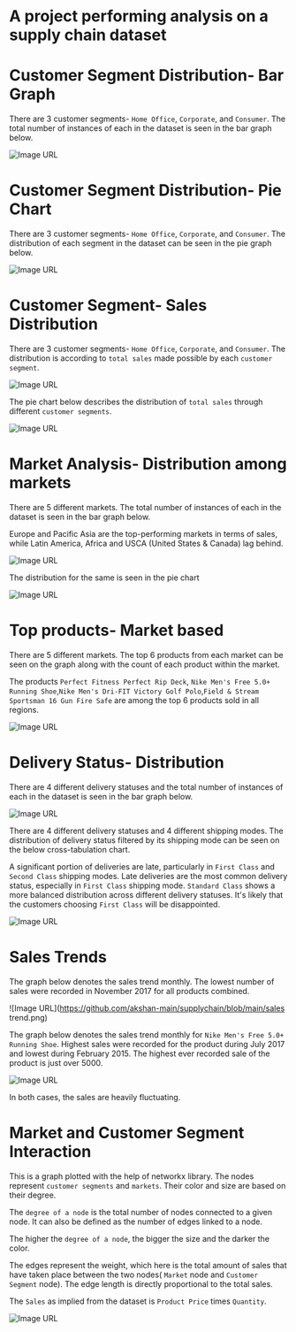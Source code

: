 # A project performing analysis on a supply chain dataset

# Customer Segment Distribution- Bar Graph
There are 3 customer segments- `Home Office`, `Corporate`, and `Consumer`. The total number of instances of each in the dataset is seen in the bar graph below.

![Image URL](https://github.com/akshan-main/supplychain/blob/main/customer_segment_count.jpeg)

# Customer Segment Distribution- Pie Chart
There are 3 customer segments- `Home Office`, `Corporate`, and `Consumer`. The distribution of each segment in the dataset can be seen in the pie graph below.

![Image URL](https://github.com/akshan-main/supplychain/blob/main/customer_segment_distribution.jpeg)

# Customer Segment- Sales Distribution
There are 3 customer segments- `Home Office`, `Corporate`, and `Consumer`. The distribution is according to `total sales` made possible by each `customer segment`.

![Image URL](https://github.com/akshan-main/supplychain/blob/main/sales_distribution_customer_segement.jpeg)

The pie chart below describes the distribution of `total sales` through different `customer segments`.

![Image URL](https://github.com/akshan-main/supplychain/blob/main/Sales_distribution_by_customer_segment_pie.jpeg)

# Market Analysis- Distribution among markets
There are 5 different markets. The total number of instances of each in the dataset is seen in the bar graph below.

Europe and Pacific Asia are the top-performing markets in terms of sales, while Latin America, Africa and USCA (United States & Canada) lag behind.

![Image URL](https://github.com/akshan-main/supplychain/blob/main/market_counts.jpeg)

The distribution for the same is seen in the pie chart

![Image URL](https://github.com/akshan-main/supplychain/blob/main/market_count_pie.jpeg)

# Top products- Market based
There are 5 different markets. The top 6 products from each market can be seen on the graph along with the count of each product within the market.

The products ` Perfect Fitness Perfect Rip Deck `, ` Nike Men's Free 5.0+ Running Shoe `,` Nike Men's Dri-FIT Victory Golf Polo `,` Field & Stream Sportsman 16 Gun Fire Safe ` are among the top 6 products sold in all regions.

![Image URL](https://github.com/akshan-main/supplychain/blob/main/top_products_by_market.jpeg)

# Delivery Status- Distribution
There are 4 different delivery statuses and the total number of instances of each in the dataset is seen in the bar graph below.

![Image URL](https://github.com/akshan-main/supplychain/blob/main/delivery_status_distribution.jpeg)

There are 4 different delivery statuses and 4 different shipping modes. The distribution of delivery status filtered by its shipping mode can be seen on the below cross-tabulation chart. 

A significant portion of deliveries are late, particularly in `First Class` and `Second Class` shipping modes. Late deliveries are the most common delivery status, especially in `First Class` shipping mode. `Standard Class` shows a more balanced distribution across different delivery statuses. It's likely that the customers choosing `First Class` will be disappointed.

![Image URL](https://github.com/akshan-main/supplychain/blob/main/delivery_status_by_shipping_mode.jpeg)

# Sales Trends
The graph below denotes the sales trend monthly. The lowest number of sales were recorded in November 2017 for all products combined.

![Image URL](https://github.com/akshan-main/supplychain/blob/main/sales trend.png)

The graph below denotes the sales trend monthly for ` Nike Men's Free 5.0+ Running Shoe `. Highest sales were recorded for the product during July 2017 and lowest during February 2015. The highest ever recorded sale of the product is just over 5000.

![Image URL](https://github.com/akshan-main/supplychain/blob/main/sales_trend_nike5.0.png)


In both cases, the sales are heavily fluctuating.

# Market and Customer Segment Interaction
This is a graph plotted with the help of networkx library. The nodes represent `customer segments` and `markets`. Their color and size are based on their degree.

The `degree of a node` is the total number of nodes connected to a given node. It can also be defined as the number of edges linked to a node.

The higher the `degree of a node`, the bigger the size and the darker the color.

The edges represent the weight, which here is the total amount of sales that have taken place between the two nodes( `Market` node and `Customer Segment` node). The edge length is directly proportional to the total sales.

The `Sales` as implied from the dataset is `Product Price` times `Quantity`.

![Image URL](https://github.com/akshan-main/supplychain/blob/main/Market_customer_segment_interaction.png)
